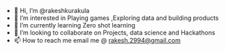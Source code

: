 - 👋 Hi, I’m @rakeshkurakula
- 👀 I’m interested in Playing games ,Exploring data and building products
- 🌱 I’m currently learning Zero shot learning
- 💞️ I’m looking to collaborate on Projects, data science and Hackathons
- 📫 How to reach me email me @ rakesh.2994@gmail.com

<!---
rakeshkurakula/rakeshkurakula is a ✨ special ✨ repository because its `README.md` (this file) appears on your GitHub profile.
You can click the Preview link to take a look at your changes.
--->
